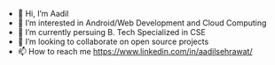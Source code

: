 - 👋 Hi, I’m Aadil
- 👀 I’m interested in Android/Web Development and Cloud Computing
- 🌱 I’m currently persuing B. Tech Specialized in CSE
- 💞️ I’m looking to collaborate on open source projects
- 📫 How to reach me https://www.linkedin.com/in/aadilsehrawat/

<!---
aadilsehrawat/aadilsehrawat is a ✨ special ✨ repository because its `README.md` (this file) appears on your GitHub profile.
You can click the Preview link to take a look at your changes.
--->
